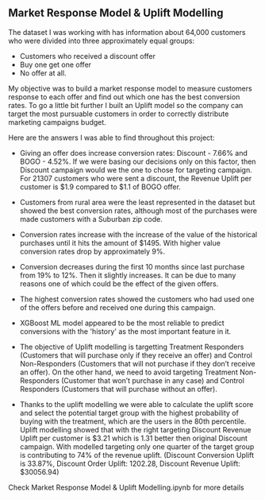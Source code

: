 ## Market Response Model & Uplift Modelling
 
The dataset I was working with has information about 64,000 customers who were divided into three approximately equal groups:

* Customers who received a discount offer
* Buy one get one offer
* No offer at all.

My objective was to build a market response model to measure customers response to each offer and find out which one has the best conversion rates. To go a little bit further I built an Uplift model so the company can target the most pursuable customers in order to correctly distribute marketing campaigns budget.

Here are the answers I was able to find throughout this project:

* Giving an offer does increase conversion rates: Discount - 7.66% and BOGO - 4.52%. If we were basing our decisions only on this factor, then Discount campaign would we the one to chose for targeting campaign. For 21307 customers who were sent a discount, the Revenue Uplift per customer is \$1.9 compared to $1.1 of BOGO offer.

* Customers from rural area were the least represented in the dataset but showed the best conversion rates, although most of the purchases were made customers with a Suburban zip code.

* Conversion rates increase with the increase of the value of the historical purchases until it hits the amount of $1495. With higher value conversion rates drop by approximately 9%.

* Conversion decreases during the first 10 months since last purchase from 19% to 12%. Then it slightly increases. It can be due to many reasons one of which could be the effect of the given offers.

* The highest conversion rates showed the customers who had used one of the offers before and received one during this campaign.

* XGBoost ML model appeared to be the most reliable to predict conversions with the 'history' as the most important feature in it.

* The objective of Uplift modelling is targetting Treatment Responders (Customers that will purchase only if they receive an offer) and Control Non-Responders (Customers that will not purchase if they don’t receive an offer). On the other hand, we need to avoid targeting Treatment Non-Responders (Customer that won’t purchase in any case) and Control Responders (Customers that will purchase without an offer).

* Thanks to the uplift modelling we were able to calculate the uplift score and select the potential target group with the highest probability of buying with the treatment, which are the users in the 80th percentile. Uplift modelling showed that with the right targeting Discount Revenue Uplift per customer is \$3.21 which is 1.31 better then original Discount campaign. With modelled targeting only one quarter of the target group is contributing to 74% of the revenue uplift. (Discount Conversion Uplift is 33.87%, Discount Order Uplift: 1202.28, Discount Revenue Uplift: $30056.94)

Check Market Response Model & Uplift Modelling.ipynb for more details 
